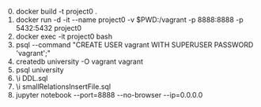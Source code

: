 0. docker build -t project0 .
1. docker run -d -it --name project0  -v $PWD:/vagrant -p 8888:8888 -p 5432:5432 project0
2. docker exec -it project0 bash
3. psql --command "CREATE USER vagrant WITH SUPERUSER PASSWORD 'vagrant';"
4. createdb university -O vagrant vagrant
5. psql university
6. \i DDL.sql 
7. \i smallRelationsInsertFile.sql
8. jupyter notebook --port=8888 --no-browser --ip=0.0.0.0
